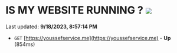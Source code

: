 # IS MY WEBSITE RUNNING ? [![](https://img.shields.io/static/v1?label=Sponsor&message=%E2%9D%A4&logo=GitHub&color=%23fe8e86)](https://github.com/sponsors/<username>)

Last updated: **9/18/2023, 8:57:14 PM**

- `GET` [https://youssefservice.me](https://youssefservice.me) - **Up** (854ms)
